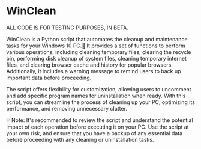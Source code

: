 # WinClean
ALL CODE IS FOR TESTING PURPOSES, IN BETA.

WinClean is a Python script that automates the cleanup and maintenance tasks for your Windows 10 PC.🧹 It provides a set of functions to perform various operations, including cleaning temporary files, clearing the recycle bin, performing disk cleanup of system files, cleaning temporary internet files, and clearing browser cache and history for popular browsers. Additionally, it includes a warning message to remind users to back up important data before proceeding.

The script offers flexibility for customization, allowing users to uncomment and add specific program names for uninstallation when ready. With this script, you can streamline the process of cleaning up your PC, optimizing its performance, and removing unnecessary clutter.

💡 Note: It's recommended to review the script and understand the potential impact of each operation before executing it on your PC. Use the script at your own risk, and ensure that you have a backup of any essential data before proceeding with any cleaning or uninstallation tasks.
